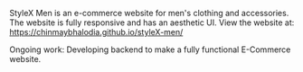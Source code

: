 StyleX Men is an e-commerce website for men's clothing and accessories. The website is fully responsive and has an aesthetic UI. View the website at:
https://chinmaybhalodia.github.io/styleX-men/

Ongoing work: Developing backend to make a fully functional E-Commerce website.
